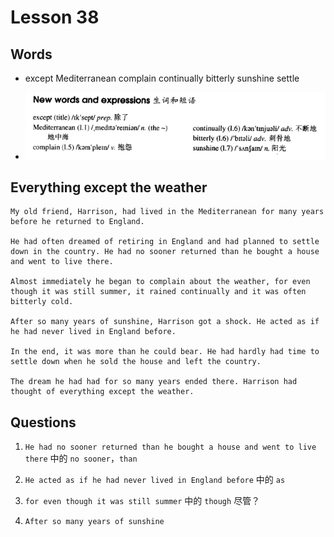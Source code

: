 # Lesson 38

## Words

- except Mediterranean complain continually bitterly sunshine settle

- ![Words](../../../Images/Part2/04/words-38.png)

## Everything except the weather

```
My old friend, Harrison, had lived in the Mediterranean for many years before he returned to England.

He had often dreamed of retiring in England and had planned to settle down in the country. He had no sooner returned than he bought a house and went to live there.

Almost immediately he began to complain about the weather, for even though it was still summer, it rained continually and it was often bitterly cold.

After so many years of sunshine, Harrison got a shock. He acted as if he had never lived in England before.

In the end, it was more than he could bear. He had hardly had time to settle down when he sold the house and left the country.

The dream he had had for so many years ended there. Harrison had thought of everything except the weather.
```

## Questions

1. `He had no sooner returned than he bought a house and went to live there` 中的 `no sooner`，`than`

2. `He acted as if he had never lived in England before` 中的 `as`

3. `for even though it was still summer` 中的 `though` 尽管？

4. `After so many years of sunshine`
